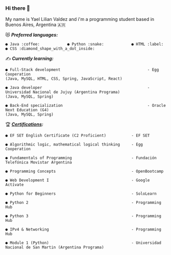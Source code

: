 ### Hi there 👋

My name is Yael Lilian Valdez and i'm a programming student based in Buenos Aires, Argentina :argentina:


:heart_eyes_cat: ***Preferred languages:*** 

    ● Java :coffee:            ● Python :snake:            ● HTML :label:            ● CSS :diamond_shape_with_a_dot_inside:


:writing_hand: ***Currently learning:***

    ● Full-Stack development                                      - Egg Cooperation
    (Java, MySQL, HTML, CSS, Spring, JavaScript, React)          
    
    ● Java developer                                              - Universidad Nacional de Jujuy (Argentina Programa)
    (Java, MySQL, Spring)
    
    ● Back-End specialization                                     - Oracle Next Education (G4)
    (Java, MySQL, Spring)  

:trophy: ***[Certifications](https://www.linkedin.com/in/valdezyael/details/certifications/):***


    ● EF SET English Certificate (C2 Proficient)           - EF SET       
    
    ● Algorithmic logic, mathematical logical thinking     - Egg Cooperation                                          
    
    ● Fundamentals of Programming                          - Fundación Telefónica Movistar Argentina
        
    ● Programming Concepts                                 - OpenBootcamp
    
    ● Web Development I                                    - Google Actívate
    
    ● Python for Beginners                                 - SoloLearn
    
    ● Python 2                                             - Programming Hub
    
    ● Python 3                                             - Programming Hub
    
    ● IPv4 & Networking                                    - Programming Hub
    
    ● Module 1 (Python)                                    - Universidad Nacional de San Martin (Argentina Programa)
